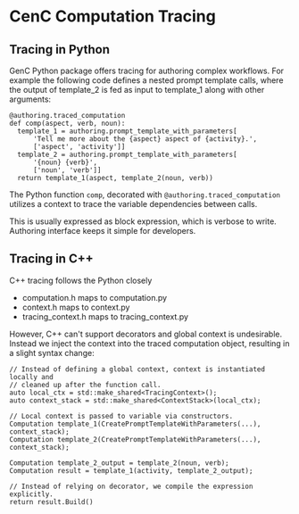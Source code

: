 # CenC Computation Tracing

## Tracing in Python

GenC Python package offers tracing for authoring complex workflows. For example
the following code defines a nested prompt template calls, where the output of
template_2 is fed as input to template_1 along with other arguments:

```
@authoring.traced_computation
def comp(aspect, verb, noun):
  template_1 = authoring.prompt_template_with_parameters[
      'Tell me more about the {aspect} aspect of {activity}.',
      ['aspect', 'activity']]
  template_2 = authoring.prompt_template_with_parameters[
      '{noun} {verb}',
      ['noun', 'verb']]
  return template_1(aspect, template_2(noun, verb))
```

The Python function `comp`, decorated with `@authoring.traced_computation`
utilizes a context to trace the variable dependencies between calls.

This is usually expressed as block expression, which is verbose to write.
Authoring interface keeps it simple for developers.

## Tracing in C++

C++ tracing follows the Python closely

*   computation.h maps to computation.py
*   context.h maps to context.py
*   tracing_context.h maps to tracing_context.py

However, C++ can't support decorators and global context is undesirable. Instead
we inject the context into the traced computation object, resulting in a slight
syntax change:

```
// Instead of defining a global context, context is instantiated locally and
// cleaned up after the function call.
auto local_ctx = std::make_shared<TracingContext>();
auto context_stack = std::make_shared<ContextStack>(local_ctx);

// Local context is passed to variable via constructors.
Computation template_1(CreatePromptTemplateWithParameters(...), context_stack);
Computation template_2(CreatePromptTemplateWithParameters(...), context_stack);

Computation template_2_output = template_2(noun, verb);
Computation result = template_1(activity, template_2_output);

// Instead of relying on decorator, we compile the expression explicitly.
return result.Build()
```
